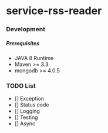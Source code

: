 # service-rss-reader

### Development

##### Prerequisites
* JAVA 8 Runtime
* Maven >= 3.3
* mongodb >= 4.0.5


### TODO List
- [] Exception
- [] Status code
- [] Logging
- [] Testing
- [] Async
